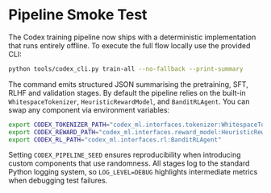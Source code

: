 # Pipeline Smoke Test

The Codex training pipeline now ships with a deterministic implementation that
runs entirely offline.  To execute the full flow locally use the provided CLI:

```bash
python tools/codex_cli.py train-all --no-fallback --print-summary
```

The command emits structured JSON summarising the pretraining, SFT, RLHF and
validation stages.  By default the pipeline relies on the built-in
`WhitespaceTokenizer`, `HeuristicRewardModel`, and `BanditRLAgent`.  You can swap
any component via environment variables:

```bash
export CODEX_TOKENIZER_PATH="codex_ml.interfaces.tokenizer:WhitespaceTokenizer"
export CODEX_REWARD_PATH="codex_ml.interfaces.reward_model:HeuristicRewardModel"
export CODEX_RL_PATH="codex_ml.interfaces.rl:BanditRLAgent"
```

Setting `CODEX_PIPELINE_SEED` ensures reproducibility when introducing custom
components that use randomness.  All stages log to the standard Python logging
system, so `LOG_LEVEL=DEBUG` highlights intermediate metrics when debugging test
failures.
